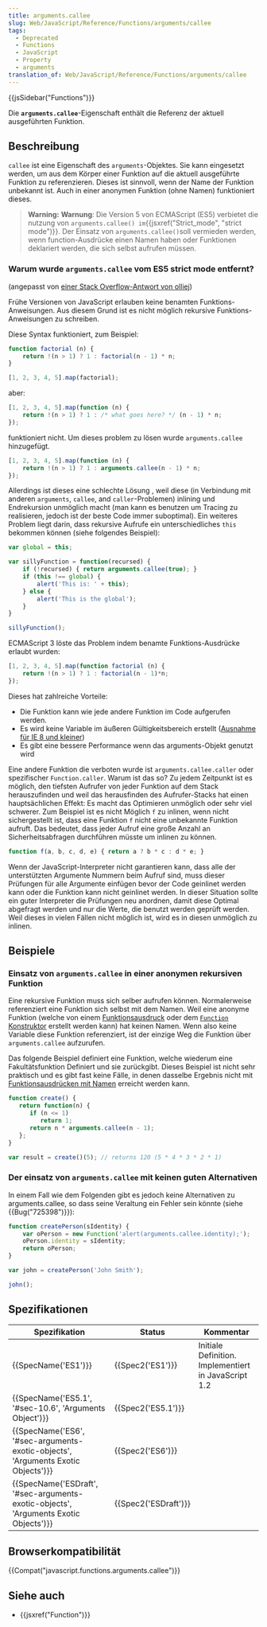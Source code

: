 ```yaml
---
title: arguments.callee
slug: Web/JavaScript/Reference/Functions/arguments/callee
tags:
  - Deprecated
  - Functions
  - JavaScript
  - Property
  - arguments
translation_of: Web/JavaScript/Reference/Functions/arguments/callee
---
```

{{jsSidebar("Functions")}}

Die **`arguments.callee`**-Eigenschaft enthält die Referenz der aktuell ausgeführten Funktion.

## Beschreibung

`callee` ist eine Eigenschaft des `arguments`-Objektes. Sie kann eingesetzt werden, um aus dem Körper einer Funktion auf die aktuell ausgeführte Funktion zu referenzieren. Dieses ist sinnvoll, wenn der Name der Funktion unbekannt ist. Auch in einer anonymen Funktion (ohne Namen) funktioniert dieses.

> **Warning:** **Warnung**: Die Version 5 von ECMAScript (ES5) verbietet die nutzung von `arguments.callee() im`{{jsxref("Strict_mode", "strict mode")}}. Der Einsatz von `arguments.callee()`soll vermieden werden, wenn function-Ausdrücke einen Namen haben oder Funktionen deklariert werden, die sich selbst aufrufen müssen.

### Warum wurde `arguments.callee` vom ES5 strict mode entfernt?

(angepasst von [einer Stack Overflow-Antwort von olliej](http://stackoverflow.com/a/235760/578288))

Frühe Versionen von JavaScript erlauben keine benamten Funktions-Anweisungen. Aus diesem Grund ist es nicht möglich rekursive Funktions-Anweisungen zu schreiben.

Diese Syntax funktioniert, zum Beispiel:

```js
function factorial (n) {
    return !(n > 1) ? 1 : factorial(n - 1) * n;
}

[1, 2, 3, 4, 5].map(factorial);
```

aber:

```js
[1, 2, 3, 4, 5].map(function (n) {
    return !(n > 1) ? 1 : /* what goes here? */ (n - 1) * n;
});
```

funktioniert nicht. Um dieses problem zu lösen wurde `arguments.callee` hinzugefügt.

```js
[1, 2, 3, 4, 5].map(function (n) {
    return !(n > 1) ? 1 : arguments.callee(n - 1) * n;
});
```

Allerdings ist dieses eine schlechte Lösung , weil diese (in Verbindung mit anderen `arguments`, `callee`, and `caller`-Problemen) inlining und Endrekursion unmöglich macht (man kann es benutzen um Tracing zu realisieren, jedoch ist der beste Code immer suboptimal). Ein weiteres Problem liegt darin, dass rekursive Aufrufe ein unterschiedliches `this` bekommen können (siehe folgendes Beispiel):

```js
var global = this;

var sillyFunction = function(recursed) {
    if (!recursed) { return arguments.callee(true); }
    if (this !== global) {
        alert('This is: ' + this);
    } else {
        alert('This is the global');
    }
}

sillyFunction();
```

ECMAScript 3 löste das Problem indem benamte Funktions-Ausdrücke erlaubt wurden:

```js
[1, 2, 3, 4, 5].map(function factorial (n) {
    return !(n > 1) ? 1 : factorial(n - 1)*n;
});
```

Dieses hat zahlreiche Vorteile:

- Die Funktion kann wie jede andere Funktion im Code aufgerufen werden.
- Es wird keine Variable im äußeren Gültigkeitsbereich erstellt ([Ausnahme für IE 8 und kleiner](http://kangax.github.io/nfe/#example_1_function_expression_identifier_leaks_into_an_enclosing_scope))
- Es gibt eine bessere Performance wenn das arguments-Objekt genutzt wird

Eine andere Funktion die verboten wurde ist `arguments.callee.caller` oder spezifischer `Function.caller`. Warum ist das so? Zu jedem Zeitpunkt ist es möglich, den tiefsten Aufrufer von jeder Funktion auf dem Stack herauszufinden und weil das herausfinden des Aufrufer-Stacks hat einen hauptsächlichen Effekt: Es macht das Optimieren unmöglich oder sehr viel schwerer. Zum Beispiel ist es nicht Möglich `f` zu inlinen, wenn nicht sichergestellt ist, dass eine Funktion `f` nicht eine unbekannte Funktion aufruft. Das bedeutet, dass jeder Aufruf eine große Anzahl an Sicherheitsabfragen durchführen müsste um inlinen zu können.

```js
function f(a, b, c, d, e) { return a ? b * c : d * e; }
```

Wenn der JavaScript-Interpreter nicht garantieren kann, dass alle der unterstützten Argumente Nummern beim Aufruf sind, muss dieser Prüfungen für alle Argumente einfügen bevor der Code geinlinet werden kann oder die Funktion kann nicht geinlinet werden. In dieser Situation sollte ein guter Interpreter die Prüfungen neu anordnen, damit diese Optimal abgefragt werden und nur die Werte, die benutzt werden geprüft werden. Weil dieses in vielen Fällen nicht möglich ist, wird es in diesen unmöglich zu inlinen.

## Beispiele

### Einsatz von `arguments.callee` in einer anonymen rekursiven Funktion

Eine rekursive Funktion muss sich selber aufrufen können. Normalerweise referenziert eine Funktion sich selbst mit dem Namen. Weil eine anonyme Funktion (welche von einem [Funktionsausdruck](/de/docs/Web/JavaScript/Reference/Operators/function "JavaScript/Reference/Operators/Special/function") oder dem [`Function` Konstruktor](/de/docs/Web/JavaScript/Reference/Global_Objects/Function "JavaScript/Reference/Global_Objects/Function") erstellt werden kann) hat keinen Namen. Wenn also keine Variable diese Funktion referenziert, ist der einzige Weg die Funktion über `arguments.callee` aufzurufen.

Das folgende Beispiel definiert eine Funktion, welche wiederum eine Fakultätsfunktion Definiert und sie zurückgibt. Dieses Beispiel ist nicht sehr praktisch und es gibt fast keine Fälle, in denen dasselbe Ergebnis nicht mit [Funktionsausdrücken mit Namen](/de/docs/Web/JavaScript/Reference/Operators/function) erreicht werden kann.

```js
function create() {
   return function(n) {
      if (n <= 1)
         return 1;
      return n * arguments.callee(n - 1);
   };
}

var result = create()(5); // returns 120 (5 * 4 * 3 * 2 * 1)
```

### Der einsatz von `arguments.callee` mit keinen guten Alternativen

In einem Fall wie dem Folgenden gibt es jedoch keine Alternativen zu arguments.callee, so dass seine Veraltung ein Fehler sein könnte (siehe {{Bug("725398")}}):

```js
function createPerson(sIdentity) {
    var oPerson = new Function('alert(arguments.callee.identity);');
    oPerson.identity = sIdentity;
    return oPerson;
}

var john = createPerson('John Smith');

john();
```

## Spezifikationen

| Spezifikation                                                                                                    | Status                       | Kommentar                                            |
| ---------------------------------------------------------------------------------------------------------------- | ---------------------------- | ---------------------------------------------------- |
| {{SpecName('ES1')}}                                                                                         | {{Spec2('ES1')}}         | Initiale Definition. Implementiert in JavaScript 1.2 |
| {{SpecName('ES5.1', '#sec-10.6', 'Arguments Object')}}                                         | {{Spec2('ES5.1')}}     |                                                      |
| {{SpecName('ES6', '#sec-arguments-exotic-objects', 'Arguments Exotic Objects')}}     | {{Spec2('ES6')}}         |                                                      |
| {{SpecName('ESDraft', '#sec-arguments-exotic-objects', 'Arguments Exotic Objects')}} | {{Spec2('ESDraft')}} |                                                      |

## Browserkompatibilität

{{Compat("javascript.functions.arguments.callee")}}

## Siehe auch

- {{jsxref("Function")}}
